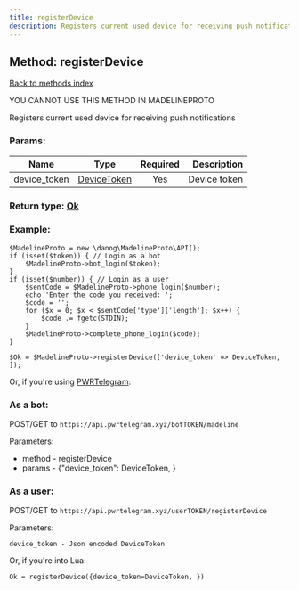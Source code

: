 ```yaml
---
title: registerDevice
description: Registers current used device for receiving push notifications
---
```

## Method: registerDevice  
[Back to methods index](index.md)


YOU CANNOT USE THIS METHOD IN MADELINEPROTO


Registers current used device for receiving push notifications

### Params:

| Name     |    Type       | Required | Description |
|----------|:-------------:|:--------:|------------:|
|device\_token|[DeviceToken](../types/DeviceToken.md) | Yes|Device token|


### Return type: [Ok](../types/Ok.md)

### Example:


```
$MadelineProto = new \danog\MadelineProto\API();
if (isset($token)) { // Login as a bot
    $MadelineProto->bot_login($token);
}
if (isset($number)) { // Login as a user
    $sentCode = $MadelineProto->phone_login($number);
    echo 'Enter the code you received: ';
    $code = '';
    for ($x = 0; $x < $sentCode['type']['length']; $x++) {
        $code .= fgetc(STDIN);
    }
    $MadelineProto->complete_phone_login($code);
}

$Ok = $MadelineProto->registerDevice(['device_token' => DeviceToken, ]);
```

Or, if you're using [PWRTelegram](https://pwrtelegram.xyz):

### As a bot:

POST/GET to `https://api.pwrtelegram.xyz/botTOKEN/madeline`

Parameters:

* method - registerDevice
* params - {"device_token": DeviceToken, }



### As a user:

POST/GET to `https://api.pwrtelegram.xyz/userTOKEN/registerDevice`

Parameters:

```
device_token - Json encoded DeviceToken

```

Or, if you're into Lua:

```
Ok = registerDevice({device_token=DeviceToken, })
```

